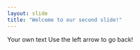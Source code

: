 ```yaml
---
layout: slide
title: "Welcome to our second slide!"
---
```

Your own text
Use the left arrow to go back!
